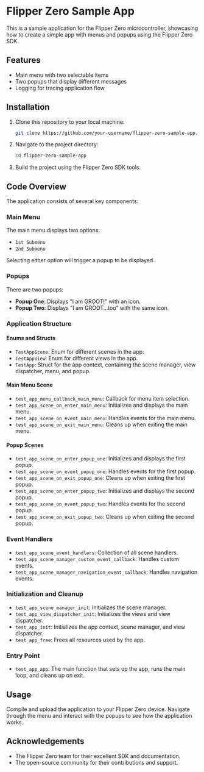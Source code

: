 # Flipper Zero Sample App

This is a sample application for the Flipper Zero microcontroller, showcasing how to create a simple app with menus and popups using the Flipper Zero SDK.

## Features

- Main menu with two selectable items
- Two popups that display different messages
- Logging for tracing application flow

## Installation

1. Clone this repository to your local machine:
    ```sh
    git clone https://github.com/your-username/flipper-zero-sample-app.git
    ```

2. Navigate to the project directory:
    ```sh
    cd flipper-zero-sample-app
    ```

3. Build the project using the Flipper Zero SDK tools.

## Code Overview

The application consists of several key components:

### Main Menu

The main menu displays two options:
- `1st Submenu`
- `2nd Submenu`

Selecting either option will trigger a popup to be displayed.

### Popups

There are two popups:
- **Popup One**: Displays "I am GROOT!" with an icon.
- **Popup Two**: Displays "I am GROOT...too" with the same icon.

### Application Structure

#### Enums and Structs

- `TestAppScene`: Enum for different scenes in the app.
- `TestAppView`: Enum for different views in the app.
- `TestApp`: Struct for the app context, containing the scene manager, view dispatcher, menu, and popup.

#### Main Menu Scene

- `test_app_menu_callback_main_menu`: Callback for menu item selection.
- `test_app_scene_on_enter_main_menu`: Initializes and displays the main menu.
- `test_app_scene_on_event_main_menu`: Handles events for the main menu.
- `test_app_scene_on_exit_main_menu`: Cleans up when exiting the main menu.

#### Popup Scenes

- `test_app_scene_on_enter_popup_one`: Initializes and displays the first popup.
- `test_app_scene_on_event_popup_one`: Handles events for the first popup.
- `test_app_scene_on_exit_popup_one`: Cleans up when exiting the first popup.
- `test_app_scene_on_enter_popup_two`: Initializes and displays the second popup.
- `test_app_scene_on_event_popup_two`: Handles events for the second popup.
- `test_app_scene_on_exit_popup_two`: Cleans up when exiting the second popup.

### Event Handlers

- `test_app_scene_event_handlers`: Collection of all scene handlers.
- `test_app_scene_manager_custom_event_callback`: Handles custom events.
- `test_app_scene_manager_navigation_event_callback`: Handles navigation events.

### Initialization and Cleanup

- `test_app_scene_manager_init`: Initializes the scene manager.
- `test_app_view_dispatcher_init`: Initializes the views and view dispatcher.
- `test_app_init`: Initializes the app context, scene manager, and view dispatcher.
- `test_app_free`: Frees all resources used by the app.

### Entry Point

- `test_app_app`: The main function that sets up the app, runs the main loop, and cleans up on exit.


## Usage

Compile and upload the application to your Flipper Zero device. Navigate through the menu and interact with the popups to see how the application works.


## Acknowledgements

- The Flipper Zero team for their excellent SDK and documentation.
- The open-source community for their contributions and support.
